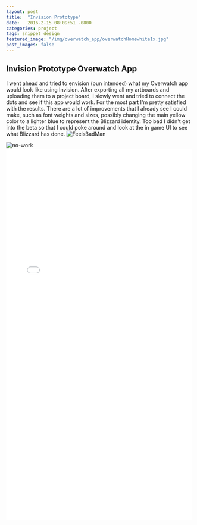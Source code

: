 ```yaml
---
layout: post
title:  "Invision Prototype"
date:   2016-2-15 08:09:51 -0800
categories: project
tags: snippet design
featured_image: "/img/overwatch_app/overwatchHomewhite1x.jpg"
post_images: false
---
```

## Invision Prototype Overwatch App

<p class="invision__p">I went ahead and tried to envision (pun intended) what my Overwatch app would look like using Invision.  After exporting all my artboards and uploading them to a project board, I slowly went and tried to connect the dots and see if this app would work.  For the most part I'm pretty satisfied with the results.  There are a lot of improvements that I already see I could make, such as font weights and sizes, possibly changing the main yellow color to a lighter blue to represent the Blizzard identity. Too bad I didn't get into the beta so that I could poke around and look at the in game UI to see what Blizzard has done. <img alt="FeelsBadMan" title="FeelsBadMan" class="dank_emote" src="/img/emotes/dank.svg"/></p>

<div class="invision_no-display"><img class="no-work" alt="no-work" title="Invision app only works on desktop" src="/img/overwatch_app/desktop1x.jpg"/></div>
<div class="invision"><iframe width="500" height="1000" src="//invis.io/F964NGDXQ" frameborder="0" allowfullscreen></iframe></div>
